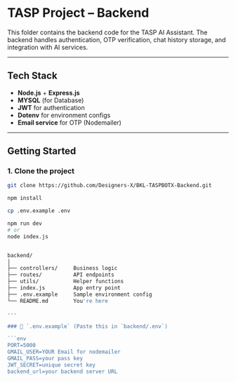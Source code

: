 #  TASP Project – Backend

This folder contains the backend code for the TASP  AI Assistant. The backend handles authentication, OTP verification, chat history storage, and integration with AI services.

---

##  Tech Stack

- **Node.js** + **Express.js**
- **MYSQL** (for Database)
- **JWT** for authentication
- **Dotenv** for environment configs
- **Email service** for OTP (Nodemailer)

---

##  Getting Started

### 1. Clone the project

```bash
git clone https://github.com/Designers-X/BKL-TASPBOTX-Backend.git

npm install

cp .env.example .env

npm run dev
# or
node index.js


backend/
│
├── controllers/     Business logic
├── routes/          API endpoints
├── utils/           Helper functions
├── index.js         App entry point
├── .env.example     Sample environment config
└── README.md        You're here

---

### 🔐 `.env.example` (Paste this in `backend/.env`)

```env
PORT=5000
GMAIL_USER=YOUR Email for nodemailer
GMAIL_PASS=your pass key
JWT_SECRET=unique secret key
backend_url=your backend server URL


